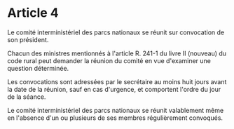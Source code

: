 # Article 4

Le comité interministériel des parcs nationaux se réunit sur convocation de son président.

Chacun des ministres mentionnés à l'article R. 241-1 du livre II (nouveau) du code rural peut demander la réunion du comité en vue d'examiner une question déterminée.

Les convocations sont adressées par le secrétaire au moins huit jours avant la date de la réunion, sauf en cas d'urgence, et comportent l'ordre du jour de la séance.

Le comité interministériel des parcs nationaux se réunit valablement même en l'absence d'un ou plusieurs de ses membres régulièrement convoqués.
